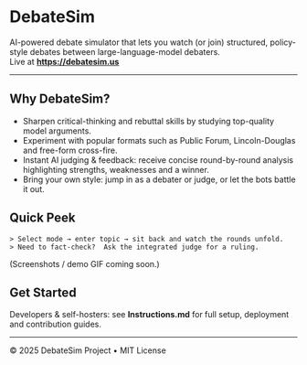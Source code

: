 # DebateSim

AI-powered debate simulator that lets you watch (or join) structured, policy-style debates between large-language-model debaters.  
Live at **https://debatesim.us**

---

## Why DebateSim?
* Sharpen critical-thinking and rebuttal skills by studying top-quality model arguments.
* Experiment with popular formats such as Public Forum, Lincoln-Douglas and free-form cross-fire.
* Instant AI judging &amp; feedback: receive concise round-by-round analysis highlighting strengths, weaknesses and a winner.
* Bring your own style: jump in as a debater or judge, or let the bots battle it out.

## Quick Peek
```text
> Select mode → enter topic → sit back and watch the rounds unfold.
> Need to fact-check?  Ask the integrated judge for a ruling.
```
(Screenshots / demo GIF coming soon.)

## Get Started
Developers &amp; self-hosters: see **Instructions.md** for full setup, deployment and contribution guides.

---

© 2025 DebateSim Project • MIT License

